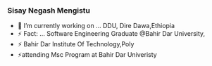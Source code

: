 ### Sisay Negash Mengistu
- 🔭 I’m currently working on ... DDU, Dire Dawa,Ethiopia
- ⚡ Fact: ... Software Engineering Graduate @Bahir Dar University,
- ⚡ Bahir Dar Institute Of Technology,Poly
- ⚡attending Msc Program at Bahir Dar Univeristy 
